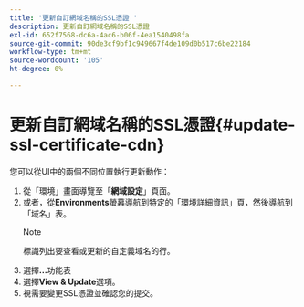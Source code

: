 ```yaml
---
title: '更新自訂網域名稱的SSL憑證 '
description: 更新自訂網域名稱的SSL憑證
exl-id: 652f7568-dc6a-4ac6-b06f-4ea1540498fa
source-git-commit: 90de3cf9bf1c949667f4de109d0b517c6be22184
workflow-type: tm+mt
source-wordcount: '105'
ht-degree: 0%

---
```


# 更新自訂網域名稱的SSL憑證{#update-ssl-certificate-cdn}

您可以從UI中的兩個不同位置執行更新動作：

1. 從「環境」畫面導覽至「**網域設定**」頁面。
1. 或者，從&#x200B;**Environments**&#x200B;螢幕導航到特定的「環境詳細資訊」頁，然後導航到「域名」表。
   >[!NOTE]
   >標識列出要查看或更新的自定義域名的行。
1. 選擇&#x200B;**...**&#x200B;功能表
1. 選擇&#x200B;**View &amp; Update**&#x200B;選項。
1. 視需要變更SSL憑證並確認您的提交。
